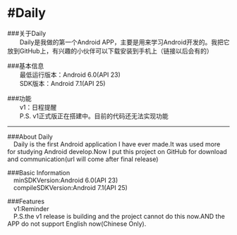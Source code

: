 #Daily
====
###关于Daily<br>
&emsp;&emsp;Daily是我做的第一个Android APP，主要是用来学习Android开发的。我把它放到GitHub上，有兴趣的小伙伴可以下载安装到手机上（链接以后会有的）

###基本信息<br>
&emsp;&emsp;最低运行版本：Android 6.0(API 23)<br>
&emsp;&emsp;SDK版本：Android 7.1(API 25)

###功能<br>
&emsp;&emsp;v1：日程提醒<br>
&emsp;&emsp;P.S. v1正式版正在搭建中。目前的代码还无法实现功能

----

###About Daily<br>
&ensp;&ensp;Daily is the first Android application I have ever made.It was used more for studying Android develop.Now I put this project on GitHub for download and communication(url will come after final release)

###Basic Information<br>
&ensp;&ensp;minSDKVersion:Android 6.0(API 23)<br>
&ensp;&ensp;compileSDKVersion:Android 7.1(API 25)

###Features<br>
&ensp;&ensp;v1:Reminder<br>
&ensp;&ensp;P.S.the v1 release is building and the project cannot do this now.AND the APP do not support English now(Chinese Only).
